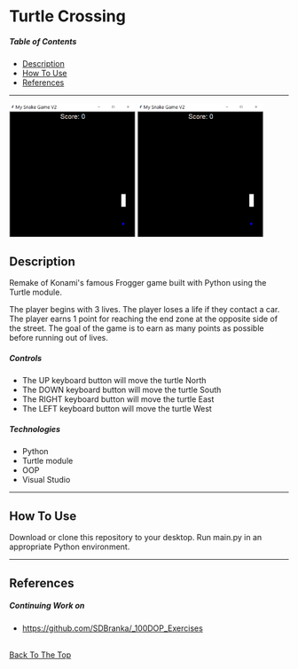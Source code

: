 # Turtle Crossing

##### Table of Contents

- [Description](#description)
- [How To Use](#how-to-use)
- [References](#references)

---

<p float="center">
    <img src="https://github.com/SDBranka/Snake_Game_v2/blob/main/Resources/Chasing_Food_screenshot.png" width=45% alt="game start image"/>
    <img src="https://github.com/SDBranka/Snake_Game_v2/blob/main/Resources/Chasing_Food_screenshot.png" width=45% alt="game end  image"/>
</p>

## Description

Remake of Konami's famous Frogger game built with Python using the Turtle module.  

The player begins with 3 lives. The player loses a life if they contact a car. The player earns 1 point for reaching the end zone at the opposite side of the street. The goal of the game is to earn as many points as possible before running out of lives.

##### Controls

- The UP keyboard button will move the turtle North 
- The DOWN keyboard button will move the turtle South
- The RIGHT keyboard button will move the turtle East
- The LEFT keyboard button will move the turtle West 

##### Technologies

- Python
- Turtle module
- OOP
- Visual Studio

---

## How To Use

Download or clone this repository to your desktop. Run main.py in an appropriate Python environment.

---

## References

##### Continuing Work on
- https://github.com/SDBranka/_100DOP_Exercises

\
[Back To The Top](#turtle-crossing)